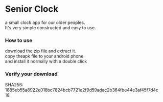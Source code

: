 
<H1> Senior Clock </H1>

a small clock app for our older peoples.<br>
It's very simple constructed and easy to use.

<H3>How to use</H3>
download the zip file and extract it.<br>
copy theapk file to your android phone <br>
and install it normally with a double click

<H3>Verify your download</H3>
SHA256: 1885eb55a8922e018bc7824bcb7721e2f9d59adac2b364fbe44e3af45f7d4c18